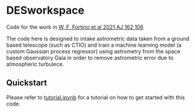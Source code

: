 # DESworkspace
Code for the work in [W. F. Fortino et al 2021 AJ 162 106](https://iopscience.iop.org/article/10.3847/1538-3881/ac0722)

The code here is designed to intake astrometric data taken from a ground based telescope (such as CTIO) and train a machine learning model (a custom Gaussian process regressor) using astrometry from the space based observatory Gaia in order to remove astrometric error due to atmospheric turbulece.

## Quickstart
Please refer to [tutorial.ipynb](https://github.com/FoxFortino/DESworkspace/blob/master/tutorial.ipynb) for a tutorial on how to get started with this code.

